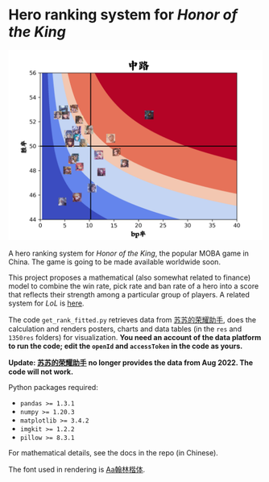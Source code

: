 # Hero ranking system for *Honor of the King*

![ ](/1350res/中路_1350_plot.png)

A hero ranking system for *Honor of the King*, the popular MOBA game in China.
The game is going to be made available worldwide soon.

This project proposes a mathematical (also somewhat related to finance) model to combine the win rate, pick rate and ban rate of a hero into a score that reflects their strength among a particular group of players. A related system for *LoL* is [here](https://www.mobachampion.com/tier-list/).

The code `get_rank_fitted.py` retrieves data from [苏苏的荣耀助手](https://pvp.91m.top), does the calculation and renders posters, charts and data tables (in the `res` and `1350res` folders) for visualization. **You need an account of the data platform to run the code; edit the `openId` and `accessToken` in the code as yours.**

**Update: [苏苏的荣耀助手](https://pvp.91m.top) no longer provides the data from Aug 2022. The code will not work.**

Python packages required:
- `pandas >= 1.3.1`
- `numpy >= 1.20.3`
- `matplotlib >= 3.4.2`
- `imgkit >= 1.2.2`
- `pillow >= 8.3.1`

For mathematical details, see the docs in the repo (in Chinese).

The font used in rendering is [Aa翰林楷体](https://font.chinaz.com/220408328300.htm).
